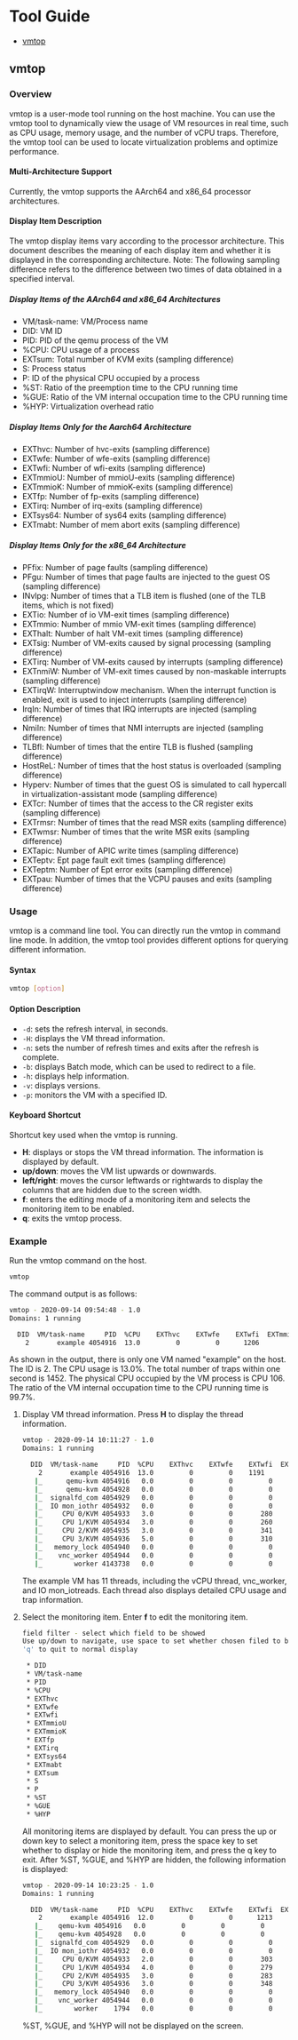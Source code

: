 # Tool Guide

- [vmtop](#vmtop)

## vmtop

### Overview

vmtop is a user-mode tool running on the host machine. You can use the vmtop tool to dynamically view the usage of VM resources in real time, such as CPU usage, memory usage, and the number of vCPU traps. Therefore, the vmtop tool can be used to locate virtualization problems and optimize performance.

#### Multi-Architecture Support

Currently, the vmtop supports the AArch64 and x86_64 processor architectures.

#### Display Item Description

The vmtop display items vary according to the processor architecture. This document describes the meaning of each display item and whether it is displayed in the corresponding architecture.
Note: The following sampling difference refers to the difference between two times of data obtained in a specified interval.

##### **Display Items of the AArch64 and x86_64 Architectures**

- VM/task-name: VM/Process name
- DID: VM ID
- PID: PID of the qemu process of the VM
- %CPU: CPU usage of a process
- EXTsum: Total number of KVM exits (sampling difference)
- S: Process status
- P: ID of the physical CPU occupied by a process
- %ST: Ratio of the preemption time to the CPU running time
- %GUE: Ratio of the VM internal occupation time to the CPU running time
- %HYP: Virtualization overhead ratio

##### Display Items Only for the Aarch64 Architecture

- EXThvc: Number of hvc-exits (sampling difference)
- EXTwfe: Number of wfe-exits (sampling difference)
- EXTwfi: Number of wfi-exits (sampling difference)
- EXTmmioU: Number of mmioU-exits (sampling difference)
- EXTmmioK: Number of mmioK-exits (sampling difference)
- EXTfp: Number of fp-exits (sampling difference)
- EXTirq: Number of irq-exits (sampling difference)
- EXTsys64: Number of sys64 exits (sampling difference)
- EXTmabt: Number of mem abort exits (sampling difference)

##### Display Items Only for the x86_64 Architecture

- PFfix: Number of page faults (sampling difference)
- PFgu: Number of times that page faults are injected to the guest OS (sampling difference)
- INvlpg: Number of times that a TLB item is flushed (one of the TLB items, which is not fixed)
- EXTio: Number of io VM-exit times (sampling difference)
- EXTmmio: Number of mmio VM-exit times (sampling difference)
- EXThalt: Number of halt VM-exit times (sampling difference)
- EXTsig: Number of VM-exits caused by signal processing (sampling difference)
- EXTirq: Number of VM-exits caused by interrupts (sampling difference)
- EXTnmiW: Number of VM-exit times caused by non-maskable interrupts (sampling difference)
- EXTirqW: Interruptwindow mechanism. When the interrupt function is enabled, exit is used to inject interrupts (sampling difference)
- IrqIn: Number of times that IRQ interrupts are injected (sampling difference)
- NmiIn: Number of times that NMI interrupts are injected (sampling difference)
- TLBfl: Number of times that the entire TLB is flushed (sampling difference)
- HostReL: Number of times that the host status is overloaded (sampling difference)
- Hyperv: Number of times that the guest OS is simulated to call hypercall in virtualization-assistant mode (sampling difference)
- EXTcr: Number of times that the access to the CR register exits (sampling difference)
- EXTrmsr: Number of times that the read MSR exits (sampling difference)
- EXTwmsr: Number of times that the write MSR exits (sampling difference)
- EXTapic: Number of APIC write times (sampling difference)
- EXTeptv: Ept page fault exit times (sampling difference)
- EXTeptm: Number of Ept error exits (sampling difference)
- EXTpau: Number of times that the VCPU pauses and exits (sampling difference)

### Usage

vmtop is a command line tool. You can directly run the vmtop in command line mode.
In addition, the vmtop tool provides different options for querying different information.

#### Syntax

```sh
vmtop [option]
```

#### Option Description

- `-d`: sets the refresh interval, in seconds.
- `-H`: displays the VM thread information.
- `-n`: sets the number of refresh times and exits after the refresh is complete.
- `-b`: displays Batch mode, which can be used to redirect to a file.
- `-h`: displays help information.
- `-v`: displays versions.
- `-p`: monitors the VM with a specified ID.

#### Keyboard Shortcut

Shortcut key used when the vmtop is running.

- **H**: displays or stops the VM thread information. The information is displayed by default.
- **up/down**: moves the VM list upwards or downwards.
- **left/right**: moves the cursor leftwards or rightwards to display the columns that are hidden due to the screen width.
- **f**: enters the editing mode of a monitoring item and selects the monitoring item to be enabled.
- **q**: exits the vmtop process.

### Example

Run the vmtop command on the host.

```sh
vmtop
```

The command output is as follows:

```sh
vmtop - 2020-09-14 09:54:48 - 1.0
Domains: 1 running

  DID  VM/task-name     PID  %CPU    EXThvc    EXTwfe    EXTwfi  EXTmmioU  EXTmmioK     EXTfp    EXTirq  EXTsys64   EXTmabt    EXTsum    S    P   %ST  %GUE  %HYP
    2       example 4054916  13.0         0         0      1206        10         0       144        62       174         0      1452    S  106   0.0  99.7  16.0
```

As shown in the output, there is only one VM named "example" on the host. The ID is 2. The CPU usage is 13.0%. The total number of traps within one second is 1452. The physical CPU occupied by the VM process is CPU 106. The ratio of the VM internal occupation time to the CPU running time is 99.7%.

1. Display VM thread information.
    Press **H** to display the thread information.

    ```sh
    vmtop - 2020-09-14 10:11:27 - 1.0
    Domains: 1 running
    
      DID  VM/task-name     PID  %CPU    EXThvc    EXTwfe    EXTwfi  EXTmmioU  EXTmmioK     EXTfp    EXTirq  EXTsys64   EXTmabt    EXTsum    S    P   %ST  %GUE  %HYP
        2       example 4054916  13.0         0         0    1191        17         4       120        76       147         0      1435    S  119   0.0 123.7   4.0
       |_      qemu-kvm 4054916   0.0         0         0         0         0         0         0         0         0         0         0    S  119   0.0   0.0   0.0
       |_      qemu-kvm 4054928   0.0         0         0         0         0         0         0         0         0         0         0    S  119   0.0   0.0   0.0
       |_  signalfd_com 4054929   0.0         0         0         0         0         0         0         0         0         0         0    S  120   0.0   0.0   0.0
       |_  IO mon_iothr 4054932   0.0         0         0         0         0         0         0         0         0         0         0    S  117   0.0   0.0   0.0
       |_     CPU 0/KVM 4054933   3.0         0         0       280         6         4        28        19        41         0       350    S  105   0.0  27.9   0.0
       |_     CPU 1/KVM 4054934   3.0         0         0       260         0         0        16        12        36         0       308    S   31   0.0  20.0   0.0
       |_     CPU 2/KVM 4054935   3.0         0         0       341         0         0        44        20        26         0       387    R  108   0.0  27.9   4.0
       |_     CPU 3/KVM 4054936   5.0         0         0       310        11         0        32        25        44         0       390    S  103   0.0  47.9   0.0
       |_   memory_lock 4054940   0.0         0         0         0         0         0         0         0         0         0         0    S  126   0.0   0.0   0.0
       |_    vnc_worker 4054944   0.0         0         0         0         0         0         0         0         0         0         0    S  118   0.0   0.0   0.0
       |_        worker 4143738   0.0         0         0         0         0         0         0         0         0         0         0    S  120   0.0   0.0   0.0
    ```

    The example VM has 11 threads, including the vCPU thread, vnc_worker, and IO mon_iotreads. Each thread also displays detailed CPU usage and trap information.

2. Select the monitoring item.
    Enter **f** to edit the monitoring item.

    ```sh
    field filter - select which field to be showed
    Use up/down to navigate, use space to set whether chosen filed to be showed
    'q' to quit to normal display
    
     * DID
     * VM/task-name
     * PID
     * %CPU
     * EXThvc
     * EXTwfe
     * EXTwfi
     * EXTmmioU
     * EXTmmioK
     * EXTfp
     * EXTirq
     * EXTsys64
     * EXTmabt
     * EXTsum
     * S
     * P
     * %ST
     * %GUE
     * %HYP
    ```

    All monitoring items are displayed by default. You can press the up or down key to select a monitoring item, press the space key to set whether to display or hide the monitoring item, and press the q key to exit.
    After %ST, %GUE, and %HYP are hidden, the following information is displayed:

    ```sh
    vmtop - 2020-09-14 10:23:25 - 1.0
    Domains: 1 running
    
      DID  VM/task-name     PID  %CPU    EXThvc    EXTwfe    EXTwfi  EXTmmioU  EXTmmioK     EXTfp    EXTirq  EXTsys64   EXTmabt    EXTsum    S    P
        2       example 4054916  12.0         0         0      1213        14         1       144        68       168         0      1464    S  125
       |_    qemu-kvm 4054916   0.0         0         0         0         0         0         0         0         0         0         0    S  125
       |_    qemu-kvm 4054928   0.0         0         0         0         0         0         0         0         0         0         0    S  119
       |_  signalfd_com 4054929   0.0         0         0         0         0         0         0         0         0         0         0    S  120
       |_  IO mon_iothr 4054932   0.0         0         0         0         0         0         0         0         0         0         0    S  117
       |_     CPU 0/KVM 4054933   2.0         0         0       303         6         0        29        10        35         0       354    S   98
       |_     CPU 1/KVM 4054934   4.0         0         0       279         0         0        39        17        49         0       345    S    1
       |_     CPU 2/KVM 4054935   3.0         0         0       283         0         0        33        20        40         0       343    S  122
       |_     CPU 3/KVM 4054936   3.0         0         0       348         8         1        43        21        44         0       422    S  110
       |_   memory_lock 4054940   0.0         0         0         0         0         0         0         0         0         0         0    S  126
       |_    vnc_worker 4054944   0.0         0         0         0         0         0         0         0         0         0         0    S  118
       |_        worker    1794   0.0         0         0         0         0         0         0         0         0         0         0    S  126
    ```

    %ST, %GUE, and %HYP will not be displayed on the screen.
